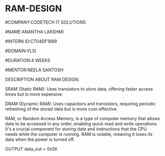 # RAM-DESIGN
#COMPANY:CODETECH IT SOLUTIONS

#NAME:ANANTHA LAKSHMI

#INTERN ID:CT04DF1889

#DOMAIN:VLSI

#DURATION:4 WEEKS

#MENTOR:NEELA SANTOSH

DESCRIPTION ABOUT RAM DESIGN:

SRAM (Static RAM):
Uses transistors to store data, offering faster access times but is more expensive.

DRAM (Dynamic RAM):
Uses capacitors and transistors, requiring periodic refreshing of the stored data but is more cost-effective. 

RAM, or Random Access Memory, is a type of computer memory that allows data to be accessed in any order, enabling quick read and write operations. It's a crucial component for storing data and instructions that the CPU needs while the computer is running. RAM is volatile, meaning it loses its data when the power is turned off.

OUTPUT
data_out = 0x56
